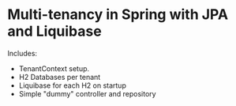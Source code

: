 # Multi-tenancy in Spring with JPA and Liquibase

Includes:

- TenantContext setup.
- H2 Databases per tenant
- Liquibase for each H2 on startup
- Simple "dummy" controller and repository

